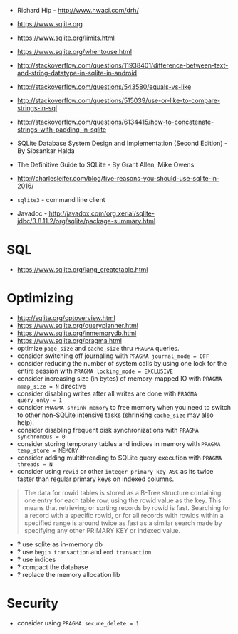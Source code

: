 - Richard Hip - http://www.hwaci.com/drh/
- https://www.sqlite.org
- https://www.sqlite.org/limits.html
- https://www.sqlite.org/whentouse.html
- http://stackoverflow.com/questions/11938401/difference-between-text-and-string-datatype-in-sqlite-in-android
- http://stackoverflow.com/questions/543580/equals-vs-like
- http://stackoverflow.com/questions/515039/use-or-like-to-compare-strings-in-sql
- http://stackoverflow.com/questions/6134415/how-to-concatenate-strings-with-padding-in-sqlite
- SQLite Database System Design and Implementation (Second Edition) - By Sibsankar Halda
- The Definitive Guide to SQLite - By Grant Allen, Mike Owens
- http://charlesleifer.com/blog/five-reasons-you-should-use-sqlite-in-2016/

- `sqlite3` - command line client
- Javadoc - http://javadox.com/org.xerial/sqlite-jdbc/3.8.11.2/org/sqlite/package-summary.html

# SQL
- https://www.sqlite.org/lang_createtable.html

# Optimizing
- http://sqlite.org/optoverview.html
- https://www.sqlite.org/queryplanner.html
- https://www.sqlite.org/inmemorydb.html
- https://www.sqlite.org/pragma.html
- optimize `page_size` and `cache_size` thru `PRAGMA` queries.
- consider switching off journaling with `PRAGMA journal_mode = OFF`
- consider reducing the number of system calls by using one lock for the entire session with `PRAGMA locking_mode = EXCLUSIVE`
- consider increasing size (in bytes) of memory-mapped IO with `PRAGMA mmap_size = N` directive
- consider disabling writes after all writes are done with `PRAGMA query_only = 1`
- consider `PRAGMA shrink_memory` to free memory when you need to switch to other non-SQLite intensive tasks (shrinking `cache_size` may also help).
- consider disabling frequent disk synchronizations with `PRAGMA synchronous = 0`
- consider storing temporary tables and indices in memory with `PRAGMA temp_store = MEMORY`
- consider adding multithreading to SQLite query execution with `PRAGMA threads = N`
- consider using `rowid` or other `integer primary key ASC` as its twice faster than regular primary keys on indexed columns.

> The data for rowid tables is stored as a B-Tree structure containing one entry for each table row, using the rowid value as the key. This means that retrieving or sorting records by rowid is fast. Searching for a record with a specific rowid, or for all records with rowids within a specified range is around twice as fast as a similar search made by specifying any other PRIMARY KEY or indexed value.

- ? use sqlite as in-memory db
- ? use `begin transaction` and `end transaction`
- ? use indices
- ? compact the database
- ? replace the memory allocation lib

# Security
- consider using `PRAGMA secure_delete = 1`


